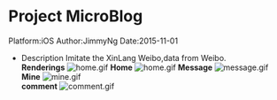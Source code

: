 # Project MicroBlog
Platform:iOS  Author:JimmyNg  Date:2015-11-01
* Description Imitate the XinLang Weibo,data from Weibo.  
**Renderings** ![home.gif](https://github.com/Jimmy6464/MicroBlog/blob/master/author.gif) 
**Home** ![home.gif](https://github.com/Jimmy6464/MicroBlog/blob/master/home.gif) 
**Message** ![message.gif](https://github.com/Jimmy6464/MicroBlog/blob/master/message.gif)  
**Mine**  ![mine.gif](https://github.com/Jimmy6464/MicroBlog/blob/master/mine.gif)  
**comment**  ![comment.gif](https://github.com/Jimmy6464/MicroBlog/blob/master/comment.gif)    


